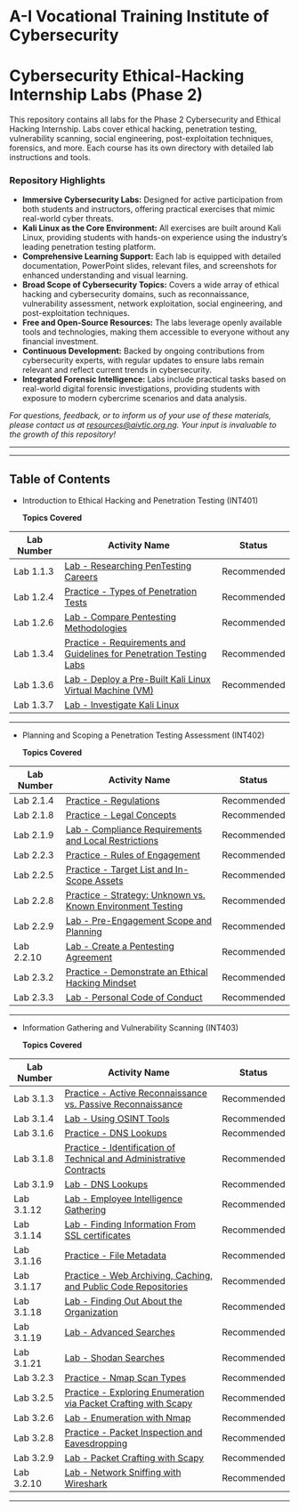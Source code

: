 # A-I Vocational Training Institute of Cybersecurity 
# Cybersecurity Ethical-Hacking Internship Labs (Phase 2)

This repository contains all labs for the Phase 2 Cybersecurity and Ethical Hacking Internship. Labs cover ethical hacking, penetration testing, vulnerability scanning, social engineering, post-exploitation techniques, forensics, and more. Each course has its own directory with detailed lab instructions and tools.



### Repository Highlights

- **Immersive Cybersecurity Labs:** Designed for active participation from both students and instructors, offering practical exercises that mimic real-world cyber threats.
- **Kali Linux as the Core Environment:** All exercises are built around Kali Linux, providing students with hands-on experience using the industry’s leading penetration testing platform.
- **Comprehensive Learning Support:** Each lab is equipped with detailed documentation, PowerPoint slides, relevant files, and screenshots for enhanced understanding and visual learning.
- **Broad Scope of Cybersecurity Topics:** Covers a wide array of ethical hacking and cybersecurity domains, such as reconnaissance, vulnerability assessment, network exploitation, social engineering, and post-exploitation techniques.
- **Free and Open-Source Resources:** The labs leverage openly available tools and technologies, making them accessible to everyone without any financial investment.
- **Continuous Development:** Backed by ongoing contributions from cybersecurity experts, with regular updates to ensure labs remain relevant and reflect current trends in cybersecurity.
- **Integrated Forensic Intelligence:** Labs include practical tasks based on real-world digital forensic investigations, providing students with exposure to modern cybercrime scenarios and data analysis.

_For questions, feedback, or to inform us of your use of these materials, please contact us at resources@aivtic.org.ng. Your input is invaluable to the growth of this repository!_

---
---

## Table of Contents 

- Introduction to Ethical Hacking and Penetration Testing (INT401)


  **Topics Covered**

| Lab Number   | Activity Name                                                                                                | Status                                                                           |
| ------ | ---------------------------------------------------------------------------------------------------------------------------- | ---------------------------------------------------------------------------------------- |
| Lab 1.1.3  | [Lab - Researching PenTesting Careers](INT401_Ethical_Hacking_Penetration_Testing/lab1.md)                                       |Recommended                                                                                         |
| Lab 1.2.4  | [Practice - Types of Penetration Tests](INT401_Ethical_Hacking_Penetration_Testing/lab2.md)                                                | Recommended                                                                                           |
| Lab 1.2.6  | [Lab - Compare Pentesting Methodologies](INT401_Ethical_Hacking_Penetration_Testing/lab3.md)                                        | Recommended    |
| Lab 1.3.4 | [Practice - Requirements and Guidelines for Penetration Testing Labs](INT401_Ethical_Hacking_Penetration_Testing/lab4.md)                                       | Recommended  |
| Lab 1.3.6  | [Lab - Deploy a Pre-Built Kali Linux Virtual Machine (VM)](INT401_Ethical_Hacking_Penetration_Testing/lab5.md)                                            | Recommended       |
| Lab 1.3.7  | [Lab - Investigate Kali Linux](INT401_Ethical_Hacking_Penetration_Testing/lab6.md)                        |                                                                                                           

---

- Planning and Scoping a Penetration Testing Assessment (INT402)


  **Topics Covered**

| Lab Number   | Activity Name                                                                                                | Status                                                                           |
| ------ | ---------------------------------------------------------------------------------------------------------------------------- | ---------------------------------------------------------------------------------------- |
| Lab 2.1.4  | [Practice - Regulations](INT402_Planning_Scoping_Pentest/lab7.md)                                       |Recommended                                                                                         |
| Lab 2.1.8  | [Practice - Legal Concepts](INT402_Planning_Scoping_Pentest/lab8.md)                                                | Recommended                                                                                           |
| Lab 2.1.9  | [Lab - Compliance Requirements and Local Restrictions](INT402_Planning_Scoping_Pentest/lab9.md)                                        | Recommended    |
| Lab 2.2.3 | [Practice - Rules of Engagement](INT402_Planning_Scoping_Pentest/lab10.md)                                       | Recommended  |
| Lab 2.2.5  | [Practice - Target List and In-Scope Assets](INT402_Planning_Scoping_Pentest/lab11.md)                                            | Recommended       |
| Lab 2.2.8  | [Practice - Strategy: Unknown vs. Known Environment Testing](INT402_Planning_Scoping_Pentest/lab12.md)                        | Recommended   |
| Lab 2.2.9  | [Lab - Pre-Engagement Scope and Planning](INT402_Planning_Scoping_Pentest/lab13.md)                        | Recommended   |
| Lab 2.2.10  | [Lab - Create a Pentesting Agreement](INT402_Planning_Scoping_Pentest/lab14.md)                        | Recommended   |
| Lab 2.3.2  | [Practice - Demonstrate an Ethical Hacking Mindset](INT402_Planning_Scoping_Pentest/lab15.md)                        | Recommended 
| Lab 2.3.3  | [Lab - Personal Code of Conduct](INT402_Planning_Scoping_Pentest/lab16.md)                        |Recommended                         

                                                                                                                                                 

---

- Information Gathering and Vulnerability Scanning (INT403)


  **Topics Covered**

| Lab Number   | Activity Name                                                                                                | Status                                                                           |
| ------ | ---------------------------------------------------------------------------------------------------------------------------- | ---------------------------------------------------------------------------------------- |
| Lab 3.1.3  | [Practice - Active Reconnaissance vs. Passive Reconnaissance](INT402_Planning_Scoping_Pentest/lab7.md)                                       |Recommended                                                                                         |
| Lab 3.1.4  | [Lab - Using OSINT Tools](INT402_Planning_Scoping_Pentest/lab8.md)                                                | Recommended                                                                                           |
| Lab 3.1.6  | [Practice - DNS Lookups](INT402_Planning_Scoping_Pentest/lab9.md)                                        | Recommended    |
| Lab 3.1.8 | [Practice - Identification of Technical and Administrative Contracts](INT402_Planning_Scoping_Pentest/lab10.md)                                       | Recommended  |
| Lab 3.1.9  | [Lab - DNS Lookups](INT402_Planning_Scoping_Pentest/lab11.md)                                            | Recommended       |
| Lab 3.1.12  | [Lab - Employee Intelligence Gathering](INT402_Planning_Scoping_Pentest/lab12.md)                        | Recommended   |
| Lab 3.1.14  | [Lab - Finding Information From SSL certificates](INT402_Planning_Scoping_Pentest/lab13.md)                        | Recommended   |
| Lab 3.1.16  | [Practice - File Metadata](INT402_Planning_Scoping_Pentest/lab14.md)                        | Recommended   |
| Lab 3.1.17  | [Practice - Web Archiving, Caching, and Public Code Repositories](INT402_Planning_Scoping_Pentest/lab15.md)                        | Recommended 
| Lab 3.1.18  | [Lab - Finding Out About the Organization](INT402_Planning_Scoping_Pentest/lab16.md)                        |Recommended 
| Lab 3.1.19  | [Lab - Advanced Searches](INT402_Planning_Scoping_Pentest/lab16.md)                        |Recommended 
| Lab 3.1.21  | [Lab - Shodan Searches](INT402_Planning_Scoping_Pentest/lab16.md)                        |Recommended 
| Lab 3.2.3  | [Practice - Nmap Scan Types](INT402_Planning_Scoping_Pentest/lab16.md)                        |Recommended 
| Lab 3.2.5  | [Practice - Exploring Enumeration via Packet Crafting with Scapy](INT402_Planning_Scoping_Pentest/lab16.md)                        |Recommended 
| Lab 3.2.6  | [Lab - Enumeration with Nmap](INT402_Planning_Scoping_Pentest/lab16.md)                        |Recommended 
| Lab 3.2.8  | [Practice - Packet Inspection and Eavesdropping](INT402_Planning_Scoping_Pentest/lab16.md)                        |Recommended 
| Lab 3.2.9  | [Lab - Packet Crafting with Scapy](INT402_Planning_Scoping_Pentest/lab16.md)                        |Recommended 
| Lab 3.2.10  | [Lab - Network Sniffing with Wireshark](INT402_Planning_Scoping_Pentest/lab16.md)                        |Recommended                         



                                                                                                                                                 

---




